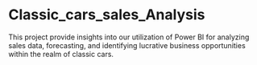 # Classic_cars_sales_Analysis
This project provide insights into our utilization of Power BI for analyzing sales data, forecasting, and identifying lucrative business opportunities within the realm of classic cars.

